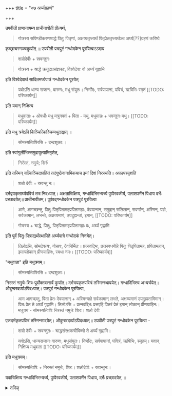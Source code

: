+++
title = "०७ अर्घ्यग्रहणं"

+++

उपवीती प्राणानायम्य प्राचीनावीती प्रीत्यर्थं, 

> गोत्रस्य सपिण्डीकरणश्राद्धे पितुः पितृणां, अक्षय्यतृप्त्यर्थं पितृप्रेततृप्त्यर्थञ्च अर्घ्य[??]ग्रहणं करिष्ये 

कृच्छ्राचरणञ्चकुर्यात् ॥ उपवीती पत्रपुटं गन्धोदकेन पूरयित्वाऽऽदाय 

> शन्नोदेवीः + स्रवन्तुनः 

> गोत्रस्य + श्राद्धे क्रतुदक्षसंज्ञकाः, विश्वेदेवाः वो अर्घ्यं गृह्णामि 

इति विश्वेदेवार्थं सादितमर्घ्यपात्रं गन्धोदकेन पूरयेत् 

> यवोऽसि धान्य राजानः, वारुणः, मधु संयुतः। निर्णोदः, सर्वपापानां, पवित्रं, ऋषिभिः स्मृतं 
[[TODO: परिष्कार्यम्]]

इति यवान् निक्षित्य 

> मधुवाताः + ओषधीः मधु मत्रुनक्तं + पिता - मधु, मधुमान्नः + भवन्तुनः मधु। 
[[TODO: परिष्कार्यम्]]

इति मधु त्रयेऽपि किञ्चित्किञ्चिन्मधुदद्यात् । 

> सोमस्यत्विषिरसि + दन्दशूकाः । 

इति स्वांगुलीभिस्समुदायुत्याभिमृशेत्, 

> निरॅस्तं, नमुचे; शिरॅः 

इति तस्मिन् यत्किञ्चिदापतितं तदंगुष्ठेनानामिकयाच इमां दिशं निरस्यति। अपउपस्पृशति 

> शन्नो देवीः + स्रवन्तु नः। 

दर्भद्वयकृतार्घ्यपवित्रं तत्र निदध्यात्। अक्षतान्निक्षिप्य, गन्धादिभिरभ्यर्च्य पुष्पैरवकीर्य, पलाशपर्णेन पिधाय दर्भैः प्रच्छादयेत्॥ प्राचीनावीतम्। पूर्ववद्गन्धोदकेन पत्रपुटं पूरयित्वा 

> आमे, आगच्छन्तु, पितुः पितृपितामहप्रपितामहाः, देवयानान्, समुद्रान् सलिलान्, सवर्णान्, अस्मिन्, यज्ञे, सर्वकामान्, लभन्ते, अक्षय्यमाणं, उपदुह्यन्तां, इमान्, 
[[TODO: परिष्कार्यम्]]

> गोत्रस्य + श्राद्धे, पितुः, पितृपितामहप्रपितामहाः वः, अर्घ्यं गृह्णामि 

इति पूर्वं पितुः पित्राद्यर्थंस्थापिते अर्घ्यपात्रे गन्धोदकं निनयेत्। 

> तिलोऽसि, सोमदेवत्यः, गोसवः, देवनिर्मितः। प्रत्नवद्भिः, प्रत्तस्वधयेहि पितुः पितृपितामह, प्रपितामहान्, इमान्लोकान् प्रीणयाहिनः, स्वधा नमः। 
[[TODO: परिष्कार्यम्]]

"मधुवाता" इति मधुत्रयम्।

> सोमस्यत्विषिरसि + दम्दशूकाः। 

निरस्तं नमुचेः शिरः पूर्वोक्तवत्सर्वं कुर्यात्। दर्भत्रयकृतपवित्रं तस्मिन्स्थापयेत्। गन्धादिभिश्च अभ्यर्चयेत्। औदुम्बरदर्व्याऽपिदध्यात्। पत्रपुटं गन्धोदकेन पूरयित्वा, 

> आम आगच्छतु, पिता प्रेतः देवयानान् + अस्मिन्यज्ञे सर्वकामान् लभते, अक्षय्यमाणं उपदुह्यतामिमान्। पितः प्रेत ते अर्घ्यं गृह्णामि। तिलोऽसि + प्रत्नवद्भिः प्रत्तएहि पितरं प्रेतं इमान् लोकान् प्रीणयाहिनः। मधुत्रयं - सोमस्यत्विषिः निरस्तं नमुचेः शिरः। शन्नो देवीः 

एकदर्भकृतपवित्रं तस्मिन्सादयेत्। औदुम्बरदर्व्याऽपिदध्यात्॥ उपवीती पत्रपुटं गन्धोदकेन पूरयित्वा - 

> शन्नो देवीः + स्रवन्तुतः - श्राद्धसंरक्षकश्रीविष्णो ते अर्घ्यं गृह्णामि। 

> यवोऽसि, धान्यराजानः वारुणः, मधुसंयुतः। निर्णोदः, सर्वपापानां, पवित्रं, ऋषिभिः, स्मृतम्। यवान् निक्षिप्य मधुवाता 
[[TODO: परिष्कार्यम्]]

इति मधुत्रयम्। 

> सोमस्यत्विषिः + निरस्तं नमुचेः, शिरः। शन्नोदेवीः + स्रवन्तुनः। 

यवान्निक्षिप्य गन्धादिभिरभ्यर्च्य, पुष्पैरवकीर्य, पलाशपर्णेन पिधाय, दर्भैः प्रच्छादयेत् ॥ 

<details><summary>तमिऴ्</summary>

## 7 அர்க்ய க்ரஹணம்

உபவீதம், ப்ராணாயாமம், ப்ராசீநாவீதம், பிது: பித்ரூணாம் அக்ஷய்ய த்ருப்த்யர்த்தம், பித்ரு ப்ரேத த்ருப்த்யர்த்தஞ்ச அர்க்ய க்ரஹணம் கரிஷ்யே, கிருச்ரம்.

உபவீதம் ஒரு தொன்னையில் கந்தோதகத்தை எடுத்துக் கொண்டு, 'சந்நே தே + ந, கோத்ரஸ்ய + ச்ராத்தே க்ரது தக்ஷ ஸம்ஜ்ஞகா: விச்வே தேவா:, அபோவோ க்ருஹ்ணாமி" என்று விச்வே தேவ அர்க்ய பாத்ரத்தில் (மேலண்டைக் கோடியில் வைக்கப்பட்டுள்ளதில், தென் புறத்தில் உள்ளது விச்வே தேவரின் அர்க்ய பாத்ரம்) கந்தோதகத்தை தேவ தீர்த்தத்தினால் சேர்க்க வேண்டும். "யவோஸிதான்யராஜாந: ஸ்ம்ருதம்" என்று யவத்தையும் சிறிய (2 பில்) பவித்ரத்தையும் சேர்த்து, +

118

மதுத்ரயத்தினால் மூன்று தடவை "ஸோமஸ்யத்விஷி: + தந்தசூகா:' மதுவைச் சேர்த்து, என்பதால் நான்கு விரல்களாலும் கலக்கி, நிரஸ்தம் என்கிற மந்திரத்தினால் அர்க்ய ஜலத்தில் ஏதாவது அசுத்தப் பொருள் இருக்குமாகில் விரல்களால் எடுத்து நிர்ருதி திக்கில் உதறி விட்டு, ஜலத்தைத் தொட்டு "சந்நோதேவீ:" என்கிற மந்திரத்தினால் யவத்தை அதில் சேர்த்து, கந்தம், புஷ்பம் இவைகளைச் சேர்த்து பலாச இலையினால் கிழக்கு நுனியாக மூடி மேலே தர்ப்பங்களால் மூட வேண்டும்.

ப்ராசீநாவீதம். தொன்னையில் கந்தோதகத்தை எடுத்துக் கொண்டு, “ஆம ஆகச்சந்து, பிது: பித்ரு பிதாமஹ ப்ரபிதாமஹா:, தேவயாநாந் + உபதுஹ்யந்தாம், இமாந் பிது: பித்ரு பிதாமஹ ப்ரபிதாமஹா: அபோவோ க்ருஹ்ணாமி" என்று பித்ரு அர்க்ய

119
பாத்ரத்தில் பித்ரு தீர்த்தத்தினால் கந்தோதகத்தைச் சேர்க்க வேண்டும். "திலோஸி + ப்ரீணயாஹிந: ஸ்வதா நம:' என்கிற மந்திரத்தினால் எள்ளையும், மூன்று பில் சிறிய பவித்ரத்தையும் சேர்க்க வேண்டும். மதுத்ரயம் மூன்று தடவை தேன். முன்பு போல, "ஸோமஸ்ய + நமுசேச்சிர: சந்நோ தேவீ:" என்பதால் எள்ளினால் அர்ச்சிக்க வேண்டும். கந்தம், புஷ்பம் இவைகளைச் சேர்த்து அத்தி இலையினால் மூடி, தர்ப்பங்களால் மூட வேண்டும்.

தொன்னையில் கந்தோதகத்தை எடுத்துக் கொண்டு, "ஆம ஆகச்சது பிதா ப்ரேத: தேவயாநாந் + லபதே அக்ஷய்யமாணம் உபதுஹ்யதாம் இமாந் பித: ப்ரேத தே அர்க்யம் க்ருஹ்ணாமி" என்று ப்ரேத அர்க்ய பாத்ரத்தில் பித்ரு தீர்த்தத்தினால் கந்தோதகத்தைச் சேர்க்க வேண்டும். "திலோஸி + பிதரம் ப்ரேதம் இமாந்லோகாந் ப்ரீணயாஹிந:" என்று எள் மற்றும் ஒரு பில்

120
பவித்ரம் இவைகளைச் சேர்க்க வேண்டும். மதுத்ரயத்தினால் மூன்று தடவை மதுவைச் சேர்க்க வேண்டும். "ஸோமஸ்ய த்விஷி:" என்பதனால் முன்பு போல விரல்களால் கலக்கி, நிரஸ்தம் என்பதால் அசடுகளை அகற்ற வேண்டும். ஜலத்தைத் தொட்டு விட்டு “சந்நோதேவீ:" என்று எள்ளினால் அர்ச்சித்து, கந்தம், புஷ்பம் இவைகளைச் சேர்த்து, அத்தி இலையினால் மூடி தர்ப்பங்களால் மூட வேண்டும். உபவீதம். விச்வே தேவருடைய மந்திரம் போல்தான் விஷ்ணு அர்க்ய க்ரஹண மந்த்ரமும்.

</details>